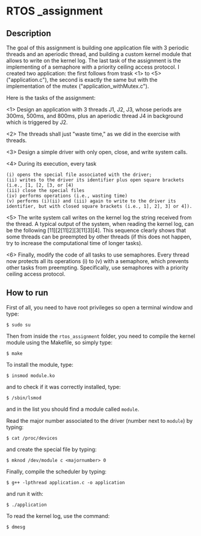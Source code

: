 # RTOS _assignment

## Description

The goal of this assignment is building one application file with 3 periodic threads and an aperiodic thread, and building a custom kernel module that allows to write on the kernel log.
The last task of the assignment is the implementing of a semaphore with a priority ceiling access protocol.
I created two application: the first follows from trask <1> to <5> ("application.c"), the second is exactly the same but with the implementation of the mutex ("application_withMutex.c").

Here is the tasks of the assignment:

<1> Design an application with 3 threads J1, J2, J3, whose periods are 300ms, 500ms, and 800ms, plus an aperiodic thread J4 in background which is triggered by J2.

<2> The threads shall just "waste time," as we did in the exercise with threads.

<3> Design a simple driver with only open, close, and write system calls.

<4> During its execution, every task 

	(i) opens the special file associated with the driver;
	(ii) writes to the driver its identifier plus open square brackets (i.e., [1, [2, [3, or [4)
	(iii) close the special files
	(iv) performs operations (i.e., wasting time)
	(v) performs (i)(ii) and (iii) again to write to the driver its identifier, but with closed square brackets (i.e., 1], 2], 3] or 4]).

<5> The write system call writes on the kernel log the string received from the thread. A typical output of the system, when reading the kernel log, can be the following [11][2[11]2][3[11]3][4]. This sequence clearly shows that some threads can be preempted by other threads (if this does not happen, try to increase the computational time of longer tasks).

<6> Finally, modify the code of all tasks to use semaphores. Every thread now protects all its operations (i) to (v) with a semaphore, which prevents other tasks from preempting. Specifically, use semaphores with a priority ceiling access protocol.  

## How to run
First of all, you need to have root privileges so open a terminal window and type:
```console
$ sudo su
```
Then from inside the `rtos_assignment` folder, you need to compile the kernel module using the Makefile, so simply type:
```console
$ make
```

To install the module, type:
```console
$ insmod module.ko
```

and to check if it was correctly installed, type:
```console
$ /sbin/lsmod
```

and in the list you should find a module called `module`. 

Read the major number associated to the driver (number next to `module`) by typing:
```console
$ cat /proc/devices
```

and create the special file by typing:
```console
$ mknod /dev/module c <majornumber> 0
```

Finally, compile the scheduler by typing:
```console
$ g++ -lpthread application.c -o application
```

and run it with:
```console
$ ./application
```

To read the kernel log, use the command:
```console
$ dmesg
```
